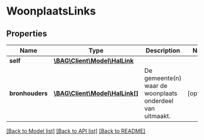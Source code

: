 # WoonplaatsLinks

## Properties
Name | Type | Description | Notes
------------ | ------------- | ------------- | -------------
**self** | [**\BAG\Client\Model\HalLink**](HalLink.md) |  | 
**bronhouders** | [**\BAG\Client\Model\HalLink[]**](HalLink.md) | De gemeente(n) waar de woonplaats onderdeel van uitmaakt. | [optional] 

[[Back to Model list]](../../README.md#documentation-for-models) [[Back to API list]](../../README.md#documentation-for-api-endpoints) [[Back to README]](../../README.md)

